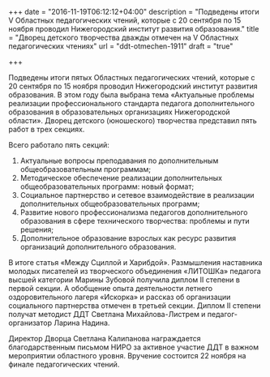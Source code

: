 +++
date = "2016-11-19T06:12:12+04:00"
description = "Подведены итоги V Областных педагогических чтений, которые с 20 сентября по 15 ноября проводил Нижегородский институт развития образования."
title = "Дворец детского творчества дважды отмечен на V Областных педагогических чтениях"
url = "ddt-otmechen-1911"
draft = "true"

+++

Подведены итоги пятых Областных педагогических чтений, которые с 20 сентября по 15 ноября проводил Нижегородский институт развития образования.  В этом году была выбрана тема «Актуальные проблемы реализации профессионального стандарта педагога дополнительного образования в образовательных организациях Нижегородской области». Дворец детского (юношеского) творчества представил пять работ в трех секциях.

Всего работало пять секций:

1. Актуальные вопросы преподавания по дополнительным общеобразовательным программам;
2. Методическое обеспечение реализации дополнительных общеобразовательных программ: новый формат;
3. Социальное партнерство и сетевое взаимодействие в реализации дополнительных общеобразовательных программ;
4. Развитие нового профессионализма педагогов дополнительного образования в сфере технического творчества: проблемы и пути решения;
5. Дополнительное образование взрослых как ресурс развития  организаций дополнительного образования.

В итоге статья «Между Сциллой и Харибдой». Размышления наставника молодых писателей из творческого объединения «ЛИТОШКа»  педагога высшей категории Марины Зубовой получила диплом II степени в первой секции. А обобщение опыта деятельности  летнего оздоровительного лагеря «Искорка» и рассказ об организации социального партнерства отмечен в третьей секции. Диплом II степени получат методист ДДТ Светлана Михайлова-Листрем и педагог-организатор Ларина Надина.

Директор Дворца Светлана Калипанова награждается благодарственным письмом НИРО за активное участие ДДТ в важном мероприятии областного уровня. Вручение состоится 22 ноября на финале педагогических чтений.